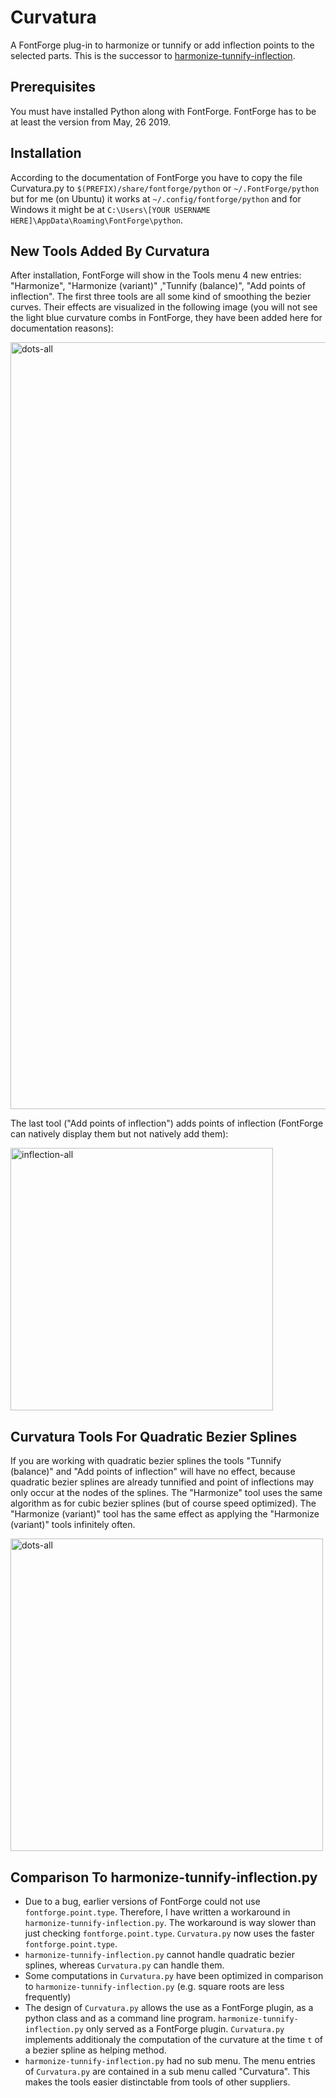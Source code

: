 # Curvatura
A FontForge plug-in to harmonize or tunnify or add inflection points to the selected parts. This is the successor to [harmonize-tunnify-inflection](https://github.com/linusromer/harmonize-tunnify-inflection).

## Prerequisites
You must have installed Python along with FontForge. FontForge has to be at least the version from May, 26 2019.

## Installation
According to the documentation of FontForge you have to copy the file Curvatura.py to 
`$(PREFIX)/share/fontforge/python` or `~/.FontForge/python` but for me (on Ubuntu) it works at
`~/.config/fontforge/python` and for Windows it might be at
`C:\Users\[YOUR USERNAME HERE]\AppData\Roaming\FontForge\python`.

## New Tools Added By Curvatura
After installation, FontForge will show in the Tools menu 4 new entries: "Harmonize", "Harmonize (variant)" ,"Tunnify (balance)", "Add points of inflection". The first three tools are all some kind of smoothing the bezier curves. Their effects are visualized in the following image (you will not see the light blue curvature combs in FontForge, they have been added here for documentation reasons):

<img width="1227" alt="dots-all" src="https://user-images.githubusercontent.com/11213578/70742200-48271780-1d1d-11ea-856f-9b00c33cb17b.png">

The last tool ("Add points of inflection") adds points of inflection (FontForge can natively display them but not natively add them):

<img width="420" alt="inflection-all" src="https://user-images.githubusercontent.com/11213578/70742783-9c7ec700-1d1e-11ea-8dcf-9d488496cebc.png">

## Curvatura Tools For Quadratic Bezier Splines
If you are working with quadratic bezier splines the tools "Tunnify (balance)" and "Add points of inflection" will have no effect, because quadratic bezier splines are already tunnified and point of inflections may only occur at the nodes of the splines. The "Harmonize" tool uses the same algorithm as for cubic bezier splines (but of course speed optimized). The "Harmonize (variant)" tool has the same effect as applying the "Harmonize (variant)" tools infinitely often.

<img width="500" alt="dots-all" src="https://user-images.githubusercontent.com/11213578/70742199-48271780-1d1d-11ea-98d1-95f92222635b.png">

## Comparison To harmonize-tunnify-inflection.py
* Due to a bug, earlier versions of FontForge could not use `fontforge.point.type`. Therefore, I have written a workaround in `harmonize-tunnify-inflection.py`. The workaround is way slower than just checking `fontforge.point.type`. `Curvatura.py` now uses the faster `fontforge.point.type`.
* `harmonize-tunnify-inflection.py` cannot handle quadratic bezier splines, whereas `Curvatura.py` can handle them.
* Some computations in `Curvatura.py` have been optimized in comparison to `harmonize-tunnify-inflection.py` (e.g. square roots are less frequently)
* The design of `Curvatura.py` allows the use as a FontForge plugin, as a python class and as a command line program. `harmonize-tunnify-inflection.py` only served as a FontForge plugin. `Curvatura.py` implements additionaly the computation of the curvature at the time `t` of a bezier spline as helping method.
* `harmonize-tunnify-inflection.py` had no sub menu. The menu entries of `Curvatura.py` are contained in a sub menu called "Curvatura". This makes the tools easier distinctable from tools of other suppliers. 
